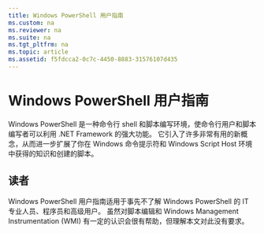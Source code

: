 ```yaml
---
title: Windows PowerShell 用户指南
ms.custom: na
ms.reviewer: na
ms.suite: na
ms.tgt_pltfrm: na
ms.topic: article
ms.assetid: f5fdcca2-0c7c-4450-8883-31576107d435
---
```

# Windows PowerShell 用户指南
Windows PowerShell 是一种命令行 shell 和脚本编写环境，使命令行用户和脚本编写者可以利用 .NET Framework 的强大功能。 它引入了许多非常有用的新概念，从而进一步扩展了你在 Windows 命令提示符和 Windows Script Host 环境中获得的知识和创建的脚本。

## 读者
Windows PowerShell 用户指南适用于事先不了解 Windows PowerShell 的 IT 专业人员、程序员和高级用户。 虽然对脚本编辑和 Windows Management Instrumentation (WMI) 有一定的认识会很有帮助，但理解本文对此没有要求。



<!--HONumber=Apr16_HO1-->


